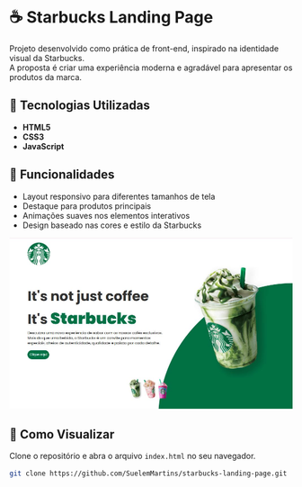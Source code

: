 # ☕ Starbucks Landing Page

Projeto desenvolvido como prática de front-end, inspirado na identidade visual da Starbucks.  
A proposta é criar uma experiência moderna e agradável para apresentar os produtos da marca.

## 🚀 Tecnologias Utilizadas
- **HTML5**
- **CSS3**
- **JavaScript**

## 🎨 Funcionalidades
- Layout responsivo para diferentes tamanhos de tela
- Destaque para produtos principais
- Animações suaves nos elementos interativos
- Design baseado nas cores e estilo da Starbucks

![Imagem do Projeto](./imagem-projeto.JPG)

## 📂 Como Visualizar
Clone o repositório e abra o arquivo `index.html` no seu navegador.

```bash
git clone https://github.com/SuelemMartins/starbucks-landing-page.git
